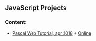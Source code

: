 ## JavaScript Projects

### Content:
+ [Pascal Web Tutorial, apr 2018](pascal-web-tutorial/) + [Online](https://ripssr.github.io/pascal_web/)


